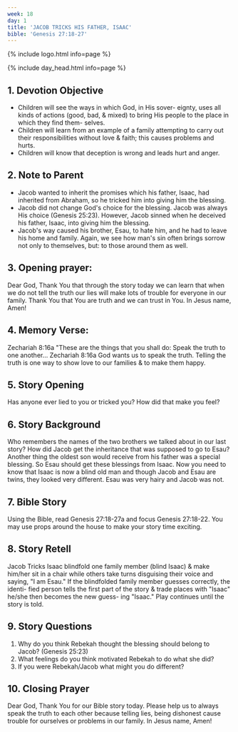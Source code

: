 ```yaml
---
week: 18
day: 1
title: 'JACOB TRICKS HIS FATHER, ISAAC'
bible: 'Genesis 27:18-27'
---
```



{% include logo.html info=page %}

{% include day_head.html info=page %}

## 1. Devotion Objective
- Children will see the ways in which God, in His sover- eignty, uses all kinds of actions (good, bad, & mixed) to bring His people to the place in which they find them- selves.
- Children will learn from an example of a family attempting to carry out their responsibilities without love & faith; this causes problems and hurts.
- Children will know that deception is wrong and leads hurt and anger.

## 2. Note to Parent
- Jacob wanted to inherit the promises which his father, Isaac, had inherited from Abraham, so he tricked him into giving him the blessing.
- Jacob did not change God's choice for the blessing. Jacob was always His choice (Genesis 25:23). However, Jacob sinned when he deceived his father, Isaac, into giving him the blessing.
- Jacob's way caused his brother, Esau, to hate him, and he had to leave his home and family. Again, we see how man's sin often brings sorrow not only to themselves, but: to those around them as well.
## 3. Opening prayer:
 Dear God, Thank You that through the story today we can learn that when we do not tell the truth our lies will make lots of trouble for everyone in our family. Thank You that You are truth and we can trust in You. In Jesus name, Amen!

## 4. Memory Verse:
Zechariah 8:16a "These are the things that you shall do: Speak the truth to one another... Zechariah 8:16a God wants us to speak the truth. Telling the truth is one way to show love to our families & to make them happy.

## 5. Story Opening
Has anyone ever lied to you or tricked you? How did that make you feel?

## 6. Story Background
Who remembers the names of the two brothers we talked about in our last story? How did Jacob get the inheritance that was supposed to go to Esau? Another thing the oldest son would receive from his father was a special blessing. So Esau should get these blessings from Isaac. Now you need to know that Isaac is now a blind old man and though Jacob and Esau are twins, they looked very different. Esau was very hairy and Jacob was not.

## 7. Bible Story
Using the Bible, read Genesis 27:18-27a and focus Genesis 27:18-22. You may use props around the house to make your story time exciting.

## 8. Story Retell
Jacob Tricks Isaac blindfold one family member (blind Isaac) & make him/her sit in a chair while others take turns disguising their voice and saying, "I am Esau." If the blindfolded family member guesses correctly, the identi- fied person tells the first part of the story & trade places with "Isaac" he/she then becomes the new guess- ing "Isaac." Play continues until the story is told.

## 9. Story Questions
1. Why do you think Rebekah thought the blessing should belong to Jacob? (Genesis 25:23)
2. What feelings do you think motivated Rebekah to do what she did?
3. lf you were Rebekah/Jacob what might you do different?

## 10. Closing Prayer
Dear God, Thank You for our Bible story today. Please help us to always speak the truth to each other because telling lies, being dishonest cause trouble for ourselves or problems in our family. In Jesus name, Amen!

